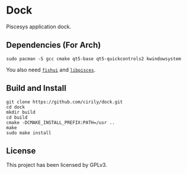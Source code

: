 # Dock

Piscesys application dock.

## Dependencies (For Arch)

```shell
sudo pacman -S gcc cmake qt5-base qt5-quickcontrols2 kwindowsystem
```

You also need [`fishui`](https://github.com/piscesys/fishui) and [`libpisces`](https://github.com/piscesys/libpisces).

## Build and Install

```
git clone https://github.com/cirily/dock.git
cd dock
mkdir build
cd build
cmake -DCMAKE_INSTALL_PREFIX:PATH=/usr ..
make
sudo make install
```

## License

This project has been licensed by GPLv3.
